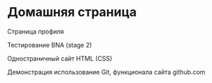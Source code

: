 # Домашняя страница
Страница профиля

Тестирование BNA (stage 2)

Одностраничный сайт HTML (CSS)

Демонстрация использование Git, функционала сайта github.com

